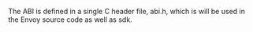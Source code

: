 The ABI is defined in a single C header file, abi.h, which is will be used in the Envoy source code as well as sdk.